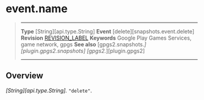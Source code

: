 # event.name

> --------------------- ------------------------------------------------------------------------------------------
> __Type__              [String][api.type.String]
> __Event__             [delete][snapshots.event.delete]
> __Revision__          [REVISION_LABEL](REVISION_URL)
> __Keywords__          Google Play Games Services, game network, gpgs
> __See also__          [gpgs2.snapshots.*][plugin.gpgs2.snapshots]
>                       [gpgs2.*][plugin.gpgs2]
> --------------------- ------------------------------------------------------------------------------------------

## Overview

_[String][api.type.String]._ `"delete"`.